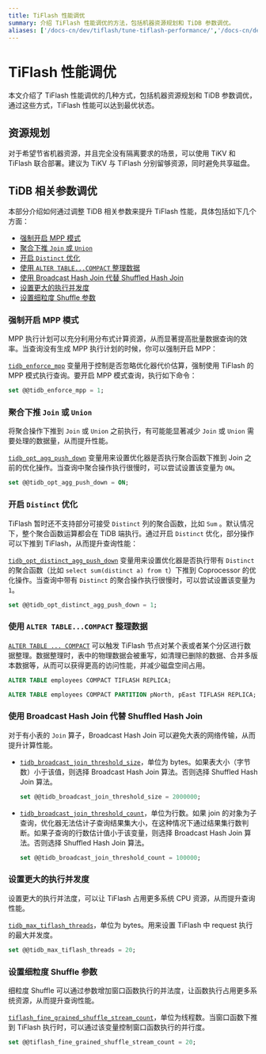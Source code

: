```yaml
---
title: TiFlash 性能调优
summary: 介绍 TiFlash 性能调优的方法，包括机器资源规划和 TiDB 参数调优。
aliases: ['/docs-cn/dev/tiflash/tune-tiflash-performance/','/docs-cn/dev/reference/tiflash/tune-performance/']
---
```


# TiFlash 性能调优

本文介绍了 TiFlash 性能调优的几种方式，包括机器资源规划和 TiDB 参数调优，通过这些方式，TiFlash 性能可以达到最优状态。

## 资源规划

对于希望节省机器资源，并且完全没有隔离要求的场景，可以使用 TiKV 和 TiFlash 联合部署。建议为 TiKV 与 TiFlash 分别留够资源，同时避免共享磁盘。

## TiDB 相关参数调优

本部分介绍如何通过调整 TiDB 相关参数来提升 TiFlash 性能，具体包括如下几个方面：

- [强制开启 MPP 模式](#强制开启-mpp-模式)
- [聚合下推 `Join` 或 `Union`](#聚合下推-join-或-union)
- [开启 `Distinct` 优化](#开启-distinct-优化)
- [使用 `ALTER TABLE...COMPACT` 整理数据](#使用-alter-tablecompact-整理数据)
- [使用 Broadcast Hash Join 代替 Shuffled Hash Join](#使用-broadcast-hash-join-代替-shuffled-hash-join)
- [设置更大的执行并发度](#设置更大的执行并发度)
- [设置细粒度 Shuffle 参数](#设置细粒度-shuffle-参数)

### 强制开启 MPP 模式

MPP 执行计划可以充分利用分布式计算资源，从而显著提高批量数据查询的效率。当查询没有生成 MPP 执行计划的时候，你可以强制开启 MPP：

[`tidb_enforce_mpp`](/system-variables.md#tidb_enforce_mpp-从-v51-版本开始引入) 变量用于控制是否忽略优化器代价估算，强制使用 TiFlash 的 MPP 模式执行查询。要开启 MPP 模式查询，执行如下命令：

```sql
set @@tidb_enforce_mpp = 1;
```

### 聚合下推 `Join` 或 `Union`

将聚合操作下推到 `Join` 或 `Union` 之前执行，有可能能显著减少 `Join` 或 `Union` 需要处理的数据量，从而提升性能。

[`tidb_opt_agg_push_down`](/system-variables.md#tidb_opt_agg_push_down) 变量用来设置优化器是否执行聚合函数下推到 Join 之前的优化操作。当查询中聚合操作执行很慢时，可以尝试设置该变量为 `ON`。

```sql
set @@tidb_opt_agg_push_down = ON;
```

### 开启 `Distinct` 优化

TiFlash 暂时还不支持部分可接受 `Distinct` 列的聚合函数，比如 `Sum` 。默认情况下，整个聚合函数运算都会在 TiDB 端执行。通过开启 `Distinct` 优化，部分操作可以下推到 TiFlash，从而提升查询性能：

[`tidb_opt_distinct_agg_push_down`](/system-variables.md#tidb_opt_distinct_agg_push_down) 变量用来设置优化器是否执行带有 `Distinct` 的聚合函数（比如 `select sum(distinct a) from t`）下推到 Coprocessor 的优化操作。当查询中带有 `Distinct` 的聚合操作执行很慢时，可以尝试设置该变量为 `1`。

```sql
set @@tidb_opt_distinct_agg_push_down = 1;
```

### 使用 `ALTER TABLE...COMPACT` 整理数据

[`ALTER TABLE ... COMPACT`](/sql-statements/sql-statement-alter-table-compact.md) 可以触发 TiFlash 节点对某个表或者某个分区进行数据整理。数据整理时，表中的物理数据会被重写，如清理已删除的数据、合并多版本数据等，从而可以获得更高的访问性能，并减少磁盘空间占用。

```sql
ALTER TABLE employees COMPACT TIFLASH REPLICA;
```

```sql
ALTER TABLE employees COMPACT PARTITION pNorth, pEast TIFLASH REPLICA;
```

### 使用 Broadcast Hash Join 代替 Shuffled Hash Join

对于有小表的 `Join` 算子，Broadcast Hash Join 可以避免大表的网络传输，从而提升计算性能。

- [`tidb_broadcast_join_threshold_size`](/system-variables.md#tidb_broadcast_join_threshold_count-从-v50-版本开始引入)，单位为 bytes。如果表大小（字节数）小于该值，则选择 Broadcast Hash Join 算法。否则选择 Shuffled Hash Join 算法。

    ```sql
    set @@tidb_broadcast_join_threshold_size = 2000000;
    ```

- [`tidb_broadcast_join_threshold_count`](/system-variables.md#tidb_broadcast_join_threshold_count-从-v50-版本开始引入)，单位为行数。如果 join 的对象为子查询，优化器无法估计子查询结果集大小，在这种情况下通过结果集行数判断。如果子查询的行数估计值小于该变量，则选择 Broadcast Hash Join 算法。否则选择 Shuffled Hash Join 算法。

    ```sql
    set @@tidb_broadcast_join_threshold_count = 100000;
    ```

### 设置更大的执行并发度

设置更大的执行并法度，可以让 TiFlash 占用更多系统 CPU 资源，从而提升查询性能。

[`tidb_max_tiflash_threads`](/system-variables.md#tidb_max_tiflash_threads-从-v610-版本开始引入)，单位为 bytes。用来设置 TiFlash 中 request 执行的最大并发度。

```sql
set @@tidb_max_tiflash_threads = 20;
```

### 设置细粒度 Shuffle 参数

细粒度 Shuffle 可以通过参数增加窗口函数执行的并法度，让函数执行占用更多系统资源，从而提升查询性能。

[`tiflash_fine_grained_shuffle_stream_count`](/system-variables.md#tiflash_fine_grained_shuffle_stream_count-从-v620-版本开始引入)，单位为线程数。当窗口函数下推到 TiFlash 执行时，可以通过该变量控制窗口函数执行的并行度。

```sql
set @@tiflash_fine_grained_shuffle_stream_count = 20;
```
